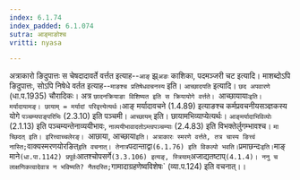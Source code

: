 ```yaml
---
index: 6.1.74
index_padded: 6.1.074
sutra: आङ्माङोश्च
vritti: nyasa

---
```

अत्राकारो ङिदुपात्तः स चेषदादावर्ते वर्त्तत इत्याह--`आङ्` झ्र्`अङः` काशिका, पदमञ्जरी चट इत्यादि। माशब्दोऽपि ङिदुपात्तः, सोऽपि निषेधे वर्तत इत्याह--`माङश्च प्रतिषेधवचनस्य` इति। `आच्छादयति` इत्यादि। `छद अपवारणे` (धा.प.1935)
चौरादिकः। अत्र `छादनक्रियाङा विशिष्यत इति स क्रियायोगे वर्त्तते। `आच्छायायाः` इति। मर्यादायामङ्। छायाम् = मर्यादां परिवृत्त्येत्यर्थः। `आङ् मर्यादावचने (1.4.89) इत्याङश्च कर्मप्रवचनीयसञ्ज्ञकस्य योगे `पञ्चम्यपाङ्परिभिः` (2.3.10) इति पञ्चमी। `आच्छायम्` इति। छायामभिव्याप्येत्यर्थः। `आङ्मर्यादाभिविव्योः` (2.1.13) इति पञ्चम्यन्तेनाव्ययीभावः, `नाव्ययीभावादतोऽम्त्वपञ्चम्याः` (2.4.83) इति विभक्तेर्लुगम्भावश्च। `मा च्छिदत् इति। इरित्त्वाच्चलेरङ्।
`आछाया, आच्छाया` इति। अत्राकारः स्मरणे वर्त्तते, तत्र चास्य ङित्त्वं नास्ति; `वाक्यस्मरणयोरङित्` इति वचनात्। तेनात्र `पदान्ताद्वा` (6.1.76) इति विकल्पो भवति।
`प्रमाछन्दः` इति। `माङ् माने` (धा.पा.1142) प्रपूर्वः `आतश्चोपसर्गे` (3.3.106) इत्यङ्, स्त्रियाम् `अजाद्यतष्टाप्` (4.1.4)। ननु च लाक्षणिकत्वादेवात्र न भविष्यति? नैतदस्ति; `गामादाग्रहणेष्वविशेषः` (व्या.प.124) इति वचनात्।।